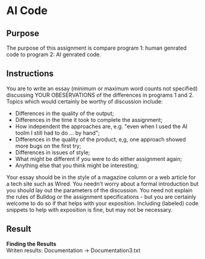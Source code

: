 # AI Code

## Purpose 
The purpose of this assignment is compare program 1: human genrated code to program 2: AI genrated code.

## Instructions 
You are to write an essay (minimum or maximum word counts not specified) discussing YOUR OBESERVATIONS of the differences in programs 1 and 2. Topics which would certainly be worthy of discussion include:    
- Differences in the quality of the output;
- Differences in the time it took to complete the assignment;
- How independent the approaches are, e.g. "even when I used the AI toolm I still had to do ... by hand";
- Differences in the quality of the product, e,g, one approach showed more bugs on the first try;
- Differences in issues of style;
- What might be different if you were to do either assignment again;
- Anything else that you think might be interesting;
  
Your essay should be in the style of a magazine column or a web article for a tech site such as Wired. You needn't worry about a formal introduction but you should lay out the parameters of the discussion. You need not explain the rules of Bulldog or the assignment specifications - but you are certainly welcome to do so if that helps with your exposition. Including (labeled) code snippets to help with exposition is fine, but may not be necessary.

## Result
**Finding the Results**  
Writen results: Documentation -> Documentation3.txt 



